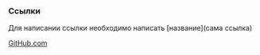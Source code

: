 ### Ссылки

Для написании ссылки необходимо написать [название](сама ссылка)

[GitHub.com](github.com)
